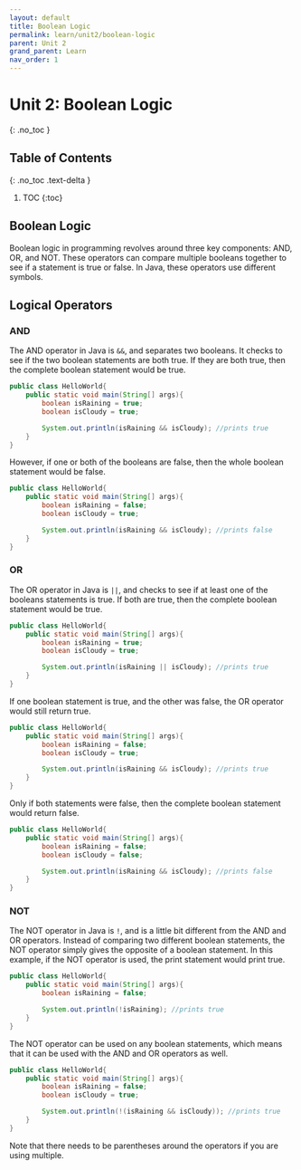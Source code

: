 ```yaml
---
layout: default
title: Boolean Logic
permalink: learn/unit2/boolean-logic
parent: Unit 2
grand_parent: Learn
nav_order: 1
---
```


<!-- prettier-ignore-start -->
# Unit 2: Boolean Logic
{: .no_toc }

## Table of Contents
{: .no_toc .text-delta }

1. TOC
{:toc}
<!-- prettier-ignore-end -->

## Boolean Logic

Boolean logic in programming revolves around three key components: AND, OR, and NOT. These operators can compare multiple booleans together to see if a statement is true or false. In Java, these operators use different symbols.

## Logical Operators

### AND

The AND operator in Java is `&&`, and separates two booleans. It checks to see if the two boolean statements are both true. If they are both true, then the complete boolean statement would be true.

```java
public class HelloWorld{
    public static void main(String[] args){
        boolean isRaining = true;
        boolean isCloudy = true;

        System.out.println(isRaining && isCloudy); //prints true
    }
}
```

However, if one or both of the booleans are false, then the whole boolean statement would be false.

```java
public class HelloWorld{
    public static void main(String[] args){
        boolean isRaining = false;
        boolean isCloudy = true;

        System.out.println(isRaining && isCloudy); //prints false
    }
}
```

### OR

The OR operator in Java is `||`, and checks to see if at least one of the booleans statements is true. If both are true, then the complete boolean statement would be true.

```java
public class HelloWorld{
    public static void main(String[] args){
        boolean isRaining = true;
        boolean isCloudy = true;

        System.out.println(isRaining || isCloudy); //prints true
    }
}
```

If one boolean statement is true, and the other was false, the OR operator would still return true.

```java
public class HelloWorld{
    public static void main(String[] args){
        boolean isRaining = false;
        boolean isCloudy = true;

        System.out.println(isRaining && isCloudy); //prints true
    }
}
```

Only if both statements were false, then the complete boolean statement would return false.

```java
public class HelloWorld{
    public static void main(String[] args){
        boolean isRaining = false;
        boolean isCloudy = false;

        System.out.println(isRaining && isCloudy); //prints false
    }
}
```

### NOT

The NOT operator in Java is `!`, and is a little bit different from the AND and OR operators. Instead of comparing two different boolean statements, the NOT operator simply gives the opposite of a boolean statement. In this example, if the NOT operator is used, the print statement would print true.

```java
public class HelloWorld{
    public static void main(String[] args){
        boolean isRaining = false;

        System.out.println(!isRaining); //prints true
    }
}
```

The NOT operator can be used on any boolean statements, which means that it can be used with the AND and OR operators as well.

```java
public class HelloWorld{
    public static void main(String[] args){
        boolean isRaining = false;
        boolean isCloudy = true;

        System.out.println(!(isRaining && isCloudy)); //prints true
    }
}
```

Note that there needs to be parentheses around the operators if you are using multiple.
